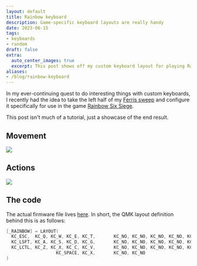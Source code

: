 ```yaml
---
layout: default
title: Rainbow keyboard
description: Game-specific keyboard layouts are really handy
date: 2023-06-15
tags:
- keyboards
- random
draft: false
extra:
  auto_center_images: true
  excerpt: This post shows off my custom keyboard layout for playing Rainbow Six Siege
aliases:
- /blog/rainbow-keyboard
---
```


In my ever-continuing quest to do interesting things with custom keyboards, I recently had the idea to take the left half of my [Ferris sweep](https://github.com/davidphilipbarr/Sweep) and configure it specifically for use in the game [Rainbow Six Siege](https://en.wikipedia.org/wiki/Tom_Clancy%27s_Rainbow_Six).

This post isn't much of a tutorial, just a showcase of the end result.

## Movement

![](/assets/blog/rainbow-keyboard/movement_layout.png)

## Actions

![](/assets/blog/rainbow-keyboard/action_layout.png)

## The code

The actual firmware file lives [here](https://github.com/ewpratten/qmk_firmware/blob/d6eda8f6a96b2f1753cd59cbb161763500a8afb5/keyboards/ferris/keymaps/ewpratten/keymap.c#L82-L87). In short, the QMK layout definition behind this is as follows:

```c
[_RAINBOW] = LAYOUT(
  KC_ESC,  KC_Q, KC_W, KC_E, KC_T,       KC_NO, KC_NO, KC_NO, KC_NO, KC_NO,
  KC_LSFT, KC_A, KC_S, KC_D, KC_G,       KC_NO, KC_NO, KC_NO, KC_NO, KC_NO,
  KC_LCTL, KC_Z, KC_X, KC_C, KC_V,       KC_NO, KC_NO, KC_NO, KC_NO, KC_NO,
                   KC_SPACE, KC_X,       KC_NO, KC_NO
)
```
